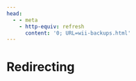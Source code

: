 ```yaml
---
head:
  - - meta
    - http-equiv: refresh
      content: '0; URL=wii-backups.html'
---
```


# Redirecting

